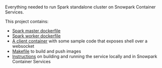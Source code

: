 Everything needed to run Spark standalone cluster on Snowpark Container
Services.

This project contains:

- [Spark master dockerfile](./spark-master)
- [Spark worker dockerfile](./spark-worker/)
- [A client container](./sample-client/) with some sample code that exposes shell over a websocket
- [Makefile](./Makefile) to build and push images
- [Instructions](./HOWTO.md) on building and running the service locally and in
  Snowpark Container Services

